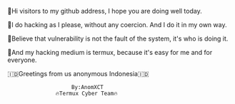🔰Hi visitors to my github address, 
  I hope you are doing well today.

🔰I do hacking as I please, 
  without any coercion. 
  And I do it in my own way.

🔰Believe that vulnerability 
  is not the fault of the system, 
  it's who is doing it.

🔰And my hacking medium is termux, 
  because it's easy for me 
  and for everyone.

🇮🇩Greetings from us anonymous Indonesia🇮🇩
  
                        By:AnomXCT
                   🔥Termux Cyber Team🔥



<!---
AnomXCT/AnomXCT is a ✨ special ✨ repository because its `README.md` (this file) appears on your GitHub profile.
You can click the Preview link to take a look at your changes.
--->
